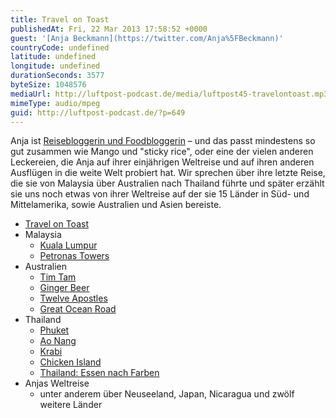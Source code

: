 ```yaml
---
title: Travel on Toast
publishedAt: Fri, 22 Mar 2013 17:58:52 +0000
guest: '[Anja Beckmann](https://twitter.com/Anja%5FBeckmann)'
countryCode: undefined
latitude: undefined
longitude: undefined
durationSeconds: 3577
byteSize: 1048576
mediaUrl: http://luftpost-podcast.de/media/luftpost45-travelontoast.mp3
mimeType: audio/mpeg
guid: http://luftpost-podcast.de/?p=649
---
```


Anja ist [Reisebloggerin und Foodbloggerin](http://www.travelontoast.de) – und das passt mindestens so gut zusammen wie Mango und "sticky rice", oder eine der vielen anderen Leckereien, die Anja auf ihrer einjährigen Weltreise und auf ihren anderen Ausflügen in die weite Welt probiert hat. Wir sprechen über ihre letzte Reise, die sie von Malaysia über Australien nach Thailand führte und später erzählt sie uns noch etwas von ihrer Weltreise auf der sie 15 Länder in Süd- und Mittelamerika, sowie Australien und Asien bereiste. 
* [Travel on Toast](http://www.travelontoast.de/)
* Malaysia  
   * [Kuala Lumpur](http://de.wikipedia.org/wiki/Kuala%5FLumpur)  
   * [Petronas Towers](http://de.wikipedia.org/wiki/Petronas%5FTowers)
* Australien  
   * [Tim Tam](http://de.wikipedia.org/wiki/Tim%5FTam)  
   * [Ginger Beer](http://de.wikipedia.org/wiki/Ginger%5FBeer)  
   * [Twelve Apostles](http://de.wikipedia.org/wiki/Twelve%5FApostles%5F%28Australien%29)  
   * [Great Ocean Road](http://de.wikipedia.org/wiki/Great%5FOcean%5FRoad)
* Thailand  
   * [Phuket](http://de.wikipedia.org/wiki/Phuket%5F%28Stadt%29)  
   * [Ao Nang](http://de.wikipedia.org/wiki/Ao%5FNang)  
   * [Krabi](http://de.wikipedia.org/wiki/Krabi)  
   * [Chicken Island](http://www.krabi-thailand.de/koh-poda-chicken-island.shtml)  
   * [Thailand: Essen nach Farben](http://www.travelontoast.de/2013/01/thailand-essen-nach-farben/)
* Anjas Weltreise  
   * unter anderem über Neuseeland, Japan, Nicaragua und zwölf weitere Länder
